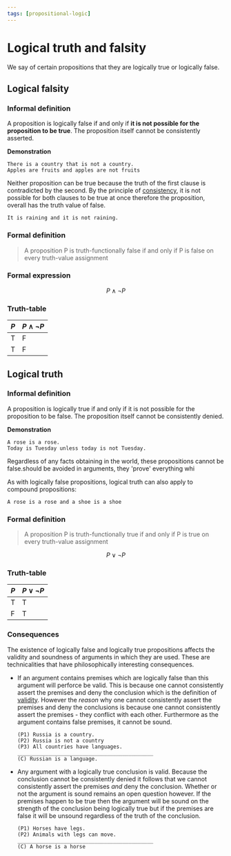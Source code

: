 ```yaml
---
tags: [propositional-logic]
---
```


# Logical truth and falsity

We say of certain propositions that they are logically true or logically false.

## Logical falsity

### Informal definition

A proposition is logically false if and only if **it is not possible for the
proposition to be true**. The proposition itself cannot be consistently
asserted.

**Demonstration**

```
There is a country that is not a country.
Apples are fruits and apples are not fruits
```

Neither proposition can be true because the truth of the first clause is
contradicted by the second. By the principle of
[consistency](Logical_consistency.md), it is not
possible for both clauses to be true at once therefore the proposition, overall
has the truth value of false.

```
It is raining and it is not raining.
```

### Formal definition

> A proposition P is truth-functionally false if and only if P is false on every
> truth-value assignment

### Formal expression

$$ P \land \lnot P $$

### Truth-table

| $P$ | $P \land \lnot P$ |
| --- | ----------------- |
| T   | F                 |
| T   | F                 |

## Logical truth

### Informal definition

A proposition is logically true if and only if it is not possible for the
proposition to be false. The proposition itself cannot be consistently denied.

**Demonstration**

```
A rose is a rose.
Today is Tuesday unless today is not Tuesday.
```

Regardless of any facts obtaining in the world, these propositions cannot be
false.should be avoided in arguments, they 'prove' everything whi

As with logically false propositions, logical truth can also apply to compound
propositions:

```
A rose is a rose and a shoe is a shoe
```

### Formal definition

> A proposition P is truth-functionally true if and only if P is true on every
> truth-value assignment

$$ P \lor \lnot P$$

### Truth-table

| $P$ | $P \lor \lnot P$ |
| --- | ---------------- |
| T   | T                |
| F   | T                |

### Consequences

The existence of logically false and logically true propositions affects the
validity and soundness of arguments in which they are used. These are
technicalities that have philosophically interesting consequences.

- If an argument contains premises which are logically false than this argument
  will perforce be valid. This is because one cannot consistently assert the
  premises and deny the conclusion which is the definition of
  [validity](Validity_and_entailment.md). However the
  _reason_ why one cannot consistently assert the premises and deny the
  conclusions is because one cannot consistently assert the premises - they
  conflict with each other. Furthermore as the argument contains false premises,
  it cannot be sound.

  ```
  (P1) Russia is a country.
  (P2) Russia is not a country
  (P3) All countries have languages.
  ____________________________________________
  (C) Russian is a language.
  ```

- Any argument with a logically true conclusion is valid. Because the conclusion
  cannot be consistently denied it follows that we cannot consistently assert
  the premises _and_ deny the conclusion. Whether or not the argument is sound
  remains an open question however. If the premises happen to be true then the
  argument will be sound on the strength of the conclusion being logically true
  but if the premises are false it will be unsound regardless of the truth of
  the conclusion.

  ```
  (P1) Horses have legs.
  (P2) Animals with legs can move.
  ____________________________________________
  (C) A horse is a horse
  ```
